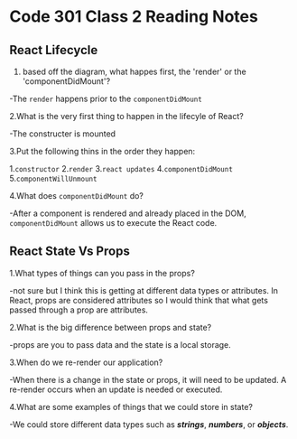 # Code 301 Class 2 Reading Notes

## React Lifecycle

1. based off the diagram, what happes first, the 'render' or the 'componentDidMount'?

  -The `render` happens prior to the `componentDidMount`

2.What is the very first thing to happen in the lifecyle of React?

  -The constructer is mounted

3.Put the following thins in the order they happen: 

  1.`constructor`
  2.`render`
  3.`react updates`
  4.`componentDidMount`
  5.`componentWillUnmount`

4.What does `componentDidMount` do?

  -After a component is rendered and already placed in the DOM, `componentDidMount` allows us to execute the React code.

## React State Vs Props

1.What types of things can you pass in the props?

  -not sure but I think this is getting at different data types or attributes. In React, props are considered attributes so I would think that what gets passed through a prop are attributes. 

2.What is the big difference between props and state?

  -props are you to pass data and the state is a local storage.

3.When do we re-render our application?

  -When there is a change in the state or props, it will need to be updated. A re-render occurs when an update is needed or executed.

4.What are some examples of things that we could store in state?

  -We could store different data types such as ***strings***, ***numbers***, or ***objects***.